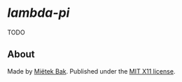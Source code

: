 _lambda-pi_
===========

TODO


About
-----

Made by [Miëtek Bak](https://mietek.io/).  Published under the [MIT X11 license](https://mietek.io/license/).
